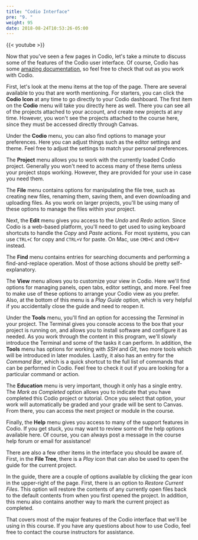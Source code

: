 ```yaml
---
title: "Codio Interface"
pre: "9. "
weight: 95
date: 2018-08-24T10:53:26-05:00
---
```


{{< youtube  >}}

Now that you've seen a few pages in Codio, let's take a minute to discuss some of the features of the Codio user interface. Of course, Codio has some [amazing documentation](https://docs.codio.com/student.html), so feel free to check that out as you work with Codio.

First, let's look at the menu items at the top of the page. There are several available to you that are worth mentioning. For starters, you can click the **Codio Icon** at any time to go directly to your Codio dashboard. The first item on the **Codio** menu will take you directly here as well. There you can see all of the projects attached to your account, and create new projects at any time. However, you won't see the projects attached to the course here, since they must be accessed directly through Canvas. 

Under the **Codio** menu, you can also find options to manage your preferences. Here you can adjust things such as the editor settings and theme. Feel free to adjust the settings to match your personal preferences. 

The **Project** menu allows you to work with the currently loaded Codio project. Generally you won't need to access many of these items unless your project stops working. However, they are provided for your use in case you need them.

The **File** menu contains options for manipulating the file tree, such as creating new files, renaming them, saving them, and even downloading and uploading files. As you work on larger projects, you'll be using many of these options to manage the files within your project.

Next, the **Edit** menu gives you access to the _Undo_ and _Redo_ action. Since Codio is a web-based platform, you'll need to get used to using keyboard shortcuts to handle the _Copy_ and _Paste_ actions. For most systems, you can use `CTRL+C` for copy and `CTRL+V` for paste. On Mac, use `CMD+C` and `CMD+V` instead.

The **Find** menu contains entries for searching documents and performing a find-and-replace operation. Most of those actions should be pretty self-explanatory.

The **View** menu allows you to customize your view in Codio. Here we'll find options for managing panels, open tabs, editor settings, and more. Feel free to make use of these options to arrange your Codio view as you prefer. Also, at the bottom of this menu is a _Play Guide_ option, which is very helpful if you accidentally close the guide and need to reopen it. 

Under the **Tools** menu, you'll find an option for accessing the _Terminal_ in your project. The Terminal gives you console access to the box that your project is running on, and allows you to install software and configure it as needed. As you work through the content in this program, we'll slowly introduce the Terminal and some of the tasks it can perform. In addition, the **Tools** menu has options for working with _SSH_ and _Git_, two more tools which will be introduced in later modules. Lastly, it also has an entry for the _Command Bar_, which is a quick shortcut to the full list of commands that can be performed in Codio. Feel free to check it out if you are looking for a particular command or action. 

The **Education** menu is very important, though it only has a single entry. The _Mark as Completed_ option allows you to indicate that you have completed this Codio project or tutorial. Once you select that option, your work will automatically be graded and your grade will be sent to Canvas. From there, you can access the next project or module in the course. 

Finally, the **Help** menu gives you access to many of the support features in Codio. If you get stuck, you may want to review some of the help options available here. Of course, you can always post a message in the course help forum or email for assistance!

There are also a few other items in the interface you should be aware of. First, in the **File Tree**, there is a _Play_ icon that can also be used to open the guide for the current project. 

In the guide, there are a couple of options available by clicking the gear icon in the upper-right of the page. First, there is an option to _Restore Current Files_. This option will restore the contents of any currently open files back to the default contents from when you first opened the project. In addition, this menu also contains another way to mark the current project as completed. 

That covers most of the major features of the Codio interface that we'll be using in this course. If you have any questions about how to use Codio, feel free to contact the course instructors for assistance.
